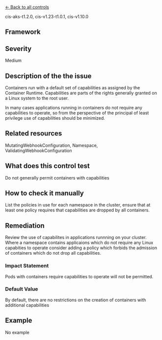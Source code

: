 [← Back to all controls](index.md)


cis-aks-t1.2.0, cis-v1.23-t1.0.1, cis-v1.10.0

## Framework

## Severity

Medium

## Description of the the issue

Containers run with a default set of capabilities as assigned by the Container Runtime. Capabilities are parts of the rights generally granted on a Linux system to the root user.

 In many cases applications running in containers do not require any capabilities to operate, so from the perspective of the principal of least privilege use of capabilities should be minimized.

## Related resources

MutatingWebhookConfiguration, Namespace, ValidatingWebhookConfiguration

## What does this control test

Do not generally permit containers with capabilities

## How to check it manually

List the policies in use for each namespace in the cluster, ensure that at least one policy requires that capabilities are dropped by all containers.

## Remediation

Review the use of capabilites in applications runnning on your cluster. Where a namespace contains applicaions which do not require any Linux capabities to operate consider adding a policy which forbids the admission of containers which do not drop all capabilities.

### Impact Statement

Pods with containers require capabilities to operate will not be permitted.

### Default Value

By default, there are no restrictions on the creation of containers with additional capabilities

## Example

No example
